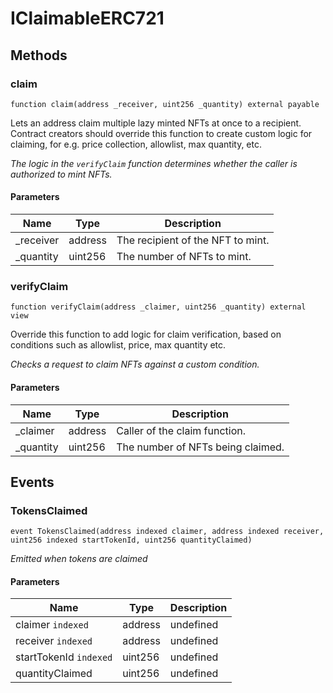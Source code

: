 # IClaimableERC721









## Methods

### claim

```solidity
function claim(address _receiver, uint256 _quantity) external payable
```

Lets an address claim multiple lazy minted NFTs at once to a recipient.                   Contract creators should override this function to create custom logic for claiming,                   for e.g. price collection, allowlist, max quantity, etc.

*The logic in the `verifyClaim` function determines whether the caller is authorized to mint NFTs.*

#### Parameters

| Name | Type | Description |
|---|---|---|
| _receiver | address | The recipient of the NFT to mint. |
| _quantity | uint256 | The number of NFTs to mint. |

### verifyClaim

```solidity
function verifyClaim(address _claimer, uint256 _quantity) external view
```

Override this function to add logic for claim verification, based on conditions                   such as allowlist, price, max quantity etc.

*Checks a request to claim NFTs against a custom condition.*

#### Parameters

| Name | Type | Description |
|---|---|---|
| _claimer | address | Caller of the claim function. |
| _quantity | uint256 | The number of NFTs being claimed. |



## Events

### TokensClaimed

```solidity
event TokensClaimed(address indexed claimer, address indexed receiver, uint256 indexed startTokenId, uint256 quantityClaimed)
```



*Emitted when tokens are claimed*

#### Parameters

| Name | Type | Description |
|---|---|---|
| claimer `indexed` | address | undefined |
| receiver `indexed` | address | undefined |
| startTokenId `indexed` | uint256 | undefined |
| quantityClaimed  | uint256 | undefined |



